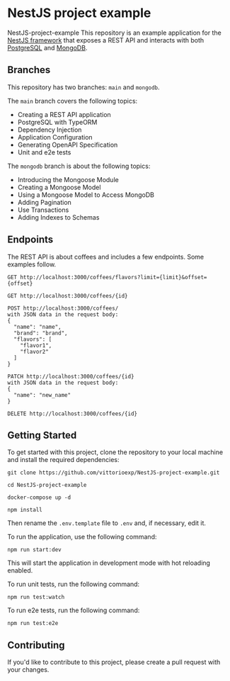 NestJS project example
=====

NestJS-project-example
This repository is an example application for the [NestJS framework](https://nestjs.com/) that exposes a REST API and interacts with both [PostgreSQL](https://www.postgresql.org/) and [MongoDB](https://www.mongodb.com/).

Branches
---

This repository has two branches: `main` and `mongodb`.

The `main` branch covers the following topics:

- Creating a REST API application
- PostgreSQL with TypeORM
- Dependency Injection
- Application Configuration
- Generating OpenAPI Specification
- Unit and e2e tests

The `mongodb` branch is about the following topics:

- Introducing the Mongoose Module
- Creating a Mongoose Model
- Using a Mongoose Model to Access MongoDB
- Adding Pagination
- Use Transactions
- Adding Indexes to Schemas



Endpoints
---

The REST API is about coffees and includes a few endpoints. Some examples follow.

```
GET http://localhost:3000/coffees/flavors?limit={limit}&offset={offset}
```
```
GET http://localhost:3000/coffees/{id}
```
```
POST http://localhost:3000/coffees/ 
with JSON data in the request body:
{
  "name": "name",
  "brand": "brand",
  "flavors": [
    "flavor1",
    "flavor2"
  ]
}
```
```
PATCH http://localhost:3000/coffees/{id} 
with JSON data in the request body:
{
  "name": "new_name"
}
```
```
DELETE http://localhost:3000/coffees/{id}
```


Getting Started
---

To get started with this project, clone the repository to your local machine and install the required dependencies:
```
git clone https://github.com/vittorioexp/NestJS-project-example.git

cd NestJS-project-example

docker-compose up -d

npm install
```

Then rename the `.env.template` file to `.env` and, if necessary, edit it.

To run the application, use the following command:
```
npm run start:dev
```
This will start the application in development mode with hot reloading enabled.

To run unit tests, run the following command:
```
npm run test:watch
```
To run e2e tests, run the following command:
```
npm run test:e2e
```


Contributing
---

If you'd like to contribute to this project, please create a pull request with your changes.
